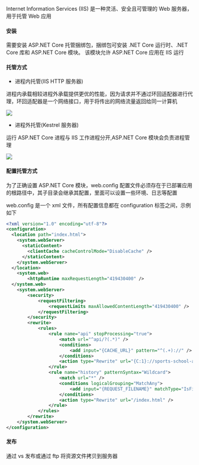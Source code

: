 Internet Information Services (IIS) 是一种灵活、安全且可管理的 Web 服务器，用于托管 Web 应用

#### 安装

需要安装 ASP.NET Core 托管捆绑包，捆绑包可安装 .NET Core 运行时、.NET Core 库和 ASP.NET Core 模块。 该模块允许 ASP.NET Core 应用在 IIS 运行

#### 托管方式

- 进程内托管(IIS HTTP 服务器)

进程内承载相较进程外承载提供更优的性能，因为请求并不通过环回适配器进行代理，环回适配器是一个网络接口，用于将传出的网络流量返回给同一计算机

![](https://p3-juejin.byteimg.com/tos-cn-i-k3u1fbpfcp/2c084a50f83f4be48e90eb76b23f51fc~tplv-k3u1fbpfcp-zoom-in-crop-mark:1304:0:0:0.awebp)

- 进程外托管(Kestrel 服务器)

运行 ASP.NET Core 进程与 IIS 工作进程分开,ASP.NET Core 模块会负责进程管理

![](https://p3-juejin.byteimg.com/tos-cn-i-k3u1fbpfcp/16c441cff4b24766854f47f8e3224abb~tplv-k3u1fbpfcp-zoom-in-crop-mark:1304:0:0:0.awebp)

#### 配置托管方式

为了正确设置 ASP.NET Core 模块，web.config 配置文件必须存在于已部署应用的根路径中，其子目录会继承其配置，里面可以设置一些环境、日志等配置

web.config 是一个 xml 文件，所有配置信息都在 configuration 标签之间，示例如下

```xml
<?xml version="1.0" encoding="utf-8"?>
<configuration>
  <location path="index.html">
    <system.webServer>
      <staticContent>
        <clientCache cacheControlMode="DisableCache" />
      </staticContent>
    </system.webServer>
  </location>
	<system.web>
 		<httpRuntime maxRequestLength="419430400" />
  </system.web>
	<system.webServer>
		<security>
			<requestFiltering>
				<requestLimits maxAllowedContentLength="419430400" />
			</requestFiltering>
		</security>
		<rewrite>
			<rules>
				<rule name="api" stopProcessing="true">
					<match url="^api/?(.*)" />
					<conditions>
						<add input="{CACHE_URL}" pattern="^(.+)://" />
					</conditions>
					<action type="Rewrite" url="{C:1}://sports-school-api.chinacloudsites.cn/api/{R:1}" />
				</rule>
				<rule name="history" patternSyntax="Wildcard">
					<match url="*" />
					<conditions logicalGrouping="MatchAny">
						<add input="{REQUEST_FILENAME}" matchType="IsFile" negate="true" />
					</conditions>
					<action type="Rewrite" url="/index.html" />
				</rule>
			</rules>
		</rewrite>
	</system.webServer>
</configuration>
```

#### 发布

通过 vs 发布或通过 ftp 将资源文件拷贝到服务器
